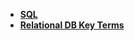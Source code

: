 - [**SQL**](/databases/relational_databases/sql)
- [**Relational DB Key Terms**](/databases/relational_databases/database_key_terms)